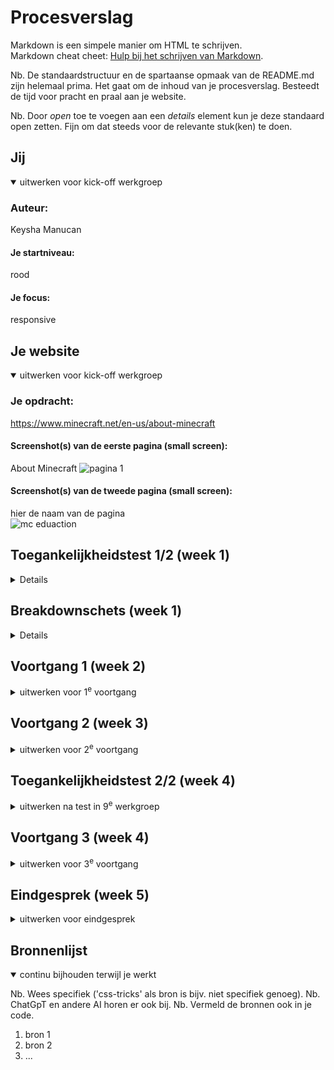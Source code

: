 # Procesverslag
Markdown is een simpele manier om HTML te schrijven.  
Markdown cheat cheet: [Hulp bij het schrijven van Markdown](https://github.com/adam-p/markdown-here/wiki/Markdown-Cheatsheet).

Nb. De standaardstructuur en de spartaanse opmaak van de README.md zijn helemaal prima. Het gaat om de inhoud van je procesverslag. Besteedt de tijd voor pracht en praal aan je website.

Nb. Door *open* toe te voegen aan een *details* element kun je deze standaard open zetten. Fijn om dat steeds voor de relevante stuk(ken) te doen.





## Jij

<details open>
  <summary>uitwerken voor kick-off werkgroep</summary>

  ### Auteur:
  Keysha Manucan

  #### Je startniveau:
  rood

  #### Je focus:
  responsive
 
</details>





## Je website

<details open>
  <summary>uitwerken voor kick-off werkgroep</summary>

  ### Je opdracht:
  https://www.minecraft.net/en-us/about-minecraft 

  #### Screenshot(s) van de eerste pagina (small screen): 
  About Minecraft 
  ![pagina 1](https://github.com/KeyshaManucan/Blokweb/assets/150794944/96842394-a6b4-4ba4-8238-8a389e2aa903)


  #### Screenshot(s) van de tweede pagina (small screen):
  hier de naam van de pagina  
  ![mc eduaction](https://github.com/KeyshaManucan/Blokweb/assets/150794944/ce087bf3-f374-4c1e-95d9-15c3e89dd32c)

 
</details>



## Toegankelijkheidstest 1/2 (week 1)

<details>
[WCAG checklist Minecraft website.docx](https://github.com/KeyshaManucan/Blokweb/files/13448520/WCAG.checklist.Minecraft.website.docx)

  ### Bevindingen
  Lijst met je bevindingen die in de test naar voren kwamen:
  De pagina bevat 128 errors, waarvan 40 img errors
</details>



## Breakdownschets (week 1)

<details>


  ### de hele pagina: 
  [breakdown - Frame 1.pdf](https://github.com/KeyshaManucan/Blokweb/files/13448549/breakdown.-.Frame.1.pdf)

  ### dynamisch deel (bijv menu): 
  ![Burger menu](https://github.com/KeyshaManucan/Blokweb/assets/150794944/31995fa0-be4b-4bb9-8540-066adacf86a2)



  ### wellicht nog een dynamisch deel (bijv filter): 
  ![Animatie](https://github.com/KeyshaManucan/Blokweb/assets/150794944/ccaa7d3c-d2e9-4278-9362-54109d21aa67)



</details>





## Voortgang 1 (week 2)

<details>
  <summary>uitwerken voor 1<sup>e</sup> voortgang</summary>

  ### Stand van zaken
  hier dit ging goed & dit was lastig (neem ook screenshots op van delen van je website en code)
  De basis html van de pagina was gemaakt en hierdoor kon ik met de css aan de slag. Ik liep gelijk tegen een probleem aan en dat was de hamburger menu maken. Dit had ik nog nooit eerder gedaan en het was          moeilijk om de navigatie goed te krijgen
  ![Nav](https://github.com/KeyshaManucan/Blokweb/assets/150794944/988d0644-a463-4c84-8c56-e8c5153dd0a0)



  ### Agenda voor meeting
  samen met je groepje opstellen

  | student 1      | student 2          | student 3    | student 4        |
  | ---            | ---                | ---          | ---              |
  | dit bespreken  | en dit             | en ik dit    | en dan ik dat    |
  | en dat ook nog | dit als er tijd is | nog een punt | dit wil ik zeker |
  | ...            | ...                | ...          | ...              |


  ### Verslag van meeting
  hier na afloop snel de uitkomsten van de meeting vastleggen

  - punt 1
  - punt 2
  - nog een punt
  - ...

</details>





## Voortgang 2 (week 3)

<details>
  <summary>uitwerken voor 2<sup>e</sup> voortgang</summary>

  ### Stand van zaken
  hier dit ging goed & dit was lastig (neem ook screenshots op van delen van je website en code)


  ### Agenda voor meeting
  samen met je groepje opstellen

  | student 1      | student 2          | student 3    | student 4        |
  | ---            | ---                | ---          | ---              |
  | dit bespreken  | en dit             | en ik dit    | en dan ik dat    |
  | en dat ook nog | dit als er tijd is | nog een punt | dit wil ik zeker |
  | ...            | ...                | ...          | ...              |


  ### Verslag van meeting
  hier na afloop snel de uitkomsten van de meeting vastleggen

  - punt 1
  - punt 2
  - nog een punt
- ...

</details>





## Toegankelijkheidstest 2/2 (week 4)

<details>
  <summary>uitwerken na test in 9<sup>e</sup> werkgroep</summary>

  ### Bevindingen
  Lijst met je bevindingen die in de test naar voren kwamen (geef ook aan wat er verbeterd is):

</details>





## Voortgang 3 (week 4)

<details>
  <summary>uitwerken voor 3<sup>e</sup> voortgang</summary>

  ### Stand van zaken
  hier dit ging goed & dit was lastig (neem ook screenshots op van delen van je website en code)


  ### Agenda voor meeting
  samen met je groepje opstellen

  | student 1      | student 2          | student 3    | student 4        |
  | ---            | ---                | ---          | ---              |
  | dit bespreken  | en dit             | en ik dit    | en dan ik dat    |
  | en dat ook nog | dit als er tijd is | nog een punt | dit wil ik zeker |
  | ...            | ...                | ...          | ...              |


  ### Verslag van meeting
  hier na afloop snel de uitkomsten van de meeting vastleggen

  - punt 1
  - punt 2
  - nog een punt
  - ...

</details>





## Eindgesprek (week 5)

<details>
  <summary>uitwerken voor eindgesprek</summary>

  ### Je uitkomst - karakteristiek screenshots:
  <img src="readme-images/dummy-plaatje.jpg" width="375px" alt="uitomst opdracht 1">


  ### Dit ging goed/Heb ik geleerd: 
  Korte omschrijving met plaatjes

  <img src="readme-images/dummy-plaatje.jpg" width="375px" alt="top">


  ### Dit was lastig/Is niet gelukt:
  Korte omschrijving met plaatjes

  <img src="readme-images/dummy-plaatje.jpg" width="375px" alt="bummer">
</details>





## Bronnenlijst

<details open>
  <summary>continu bijhouden terwijl je werkt</summary>

  Nb. Wees specifiek ('css-tricks' als bron is bijv. niet specifiek genoeg). 
  Nb. ChatGpT en andere AI horen er ook bij.
  Nb. Vermeld de bronnen ook in je code.

  1. bron 1
  2. bron 2
  3. ...

</details>
